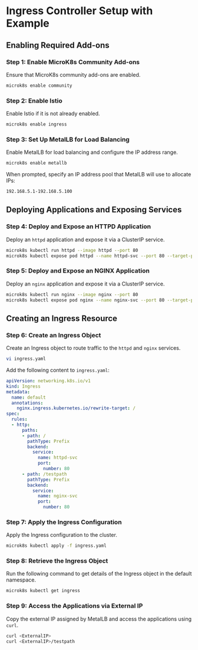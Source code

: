 
# Ingress Controller Setup with Example

## Enabling Required Add-ons

### Step 1: Enable MicroK8s Community Add-ons
Ensure that MicroK8s community add-ons are enabled.
```bash
microk8s enable community
```

### Step 2: Enable Istio
Enable Istio if it is not already enabled.
```bash
microk8s enable ingress
```

### Step 3: Set Up MetalLB for Load Balancing
Enable MetalLB for load balancing and configure the IP address range.
```bash
microk8s enable metallb
```
When prompted, specify an IP address pool that MetalLB will use to allocate IPs:
```bash
192.168.5.1-192.168.5.100
```

## Deploying Applications and Exposing Services

### Step 4: Deploy and Expose an HTTPD Application
Deploy an `httpd` application and expose it via a ClusterIP service.
```bash
microk8s kubectl run httpd --image httpd --port 80
microk8s kubectl expose pod httpd --name httpd-svc --port 80 --target-port 80
```

### Step 5: Deploy and Expose an NGINX Application
Deploy an `nginx` application and expose it via a ClusterIP service.
```bash
microk8s kubectl run nginx --image nginx --port 80
microk8s kubectl expose pod nginx --name nginx-svc --port 80 --target-port 80
```

## Creating an Ingress Resource

### Step 6: Create an Ingress Object
Create an Ingress object to route traffic to the `httpd` and `nginx` services.
```bash
vi ingress.yaml
```
Add the following content to `ingress.yaml`:
```yaml
apiVersion: networking.k8s.io/v1
kind: Ingress
metadata:
  name: default
  annotations:
    nginx.ingress.kubernetes.io/rewrite-target: /
spec:
  rules:
  - http:
      paths:
      - path: /
        pathType: Prefix
        backend:
          service:
            name: httpd-svc
            port:
              number: 80
      - path: /testpath
        pathType: Prefix
        backend:
          service:
            name: nginx-svc
            port:
              number: 80
```

### Step 7: Apply the Ingress Configuration
Apply the Ingress configuration to the cluster.
```bash
microk8s kubectl apply -f ingress.yaml
```

### Step 8: Retrieve the Ingress Object
Run the following command to get details of the Ingress object in the default namespace.
```bash
microk8s kubectl get ingress
```

### Step 9: Access the Applications via External IP
Copy the external IP assigned by MetalLB and access the applications using `curl`.
```bash
curl <ExternalIP>
curl <ExternalIP>/testpath

